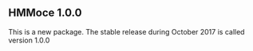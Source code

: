 ## HMMoce 1.0.0
This is a new package. The stable release during October 2017 is called version 1.0.0